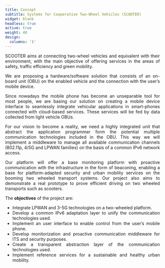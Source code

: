 ```yaml
---
title: Concept
subtitle: Systems for Cooperative Two-Wheel Vehicles (SCOOTER)
widget: blank
headless: true
active: true
weight: 40
design:
  columns: '1'
---
```

<div style="text-align: justify"> 

SCOOTER aims at connecting two-wheel vehicles and equivalent with their environment, with the main objective of offering services in the areas of safety, traffic efficiency and green mobility.

We are proposing a hardware/software solution that consists of an on-board unit (OBU) on the enabled vehicle and the connection with the user’s mobile device.

Since nowadays the mobile phone has become an unseparable tool for most people, we are basing our solution on creating a mobile device interface to seamlessly integrate vehicular applications in smart-phones connected with cloud-based services. These services will be fed by data collected from light vehicle OBUs.

For our vision to become a reality, we need a highly integrated unit that abstract the application programmer form the potential multiple communication technologies included in the OBU. This way we will implement a middleware to manage all available communication channels (802.11p, 4/5G and LPWAN families) on the basis of a common IPv6 network access.

Our platform will offer a base monitoring platform with proactive communication with the infrastructure in the form of beaconing, enabling a base for platform-adapted security and urban mobility services on the booming two wheeled transport systems. Our project also aims to demonstrate a real prototype to prove efficient driving on two wheeled transports such as scooters.

<p>The <b>objectives</b> of the project are:</p>

<ul>
<li>Integrate LPWAN and 3-5G technologies on a two-wheeled platform.</li>
<li>Develop a common IPv6 adaptation layer to unify the communication technologies used.</li>
<li>Implement an user interface to enable control from the user’s mobile phone.</li>
<li>Develop monitorization and proactive communication middleware for ITS and security purposes.</li>
<li>Create a transparent abstraction layer of the communication technologies used. </li>
<li>Implement reference services for a sustainable and healthy urban mobility.</li>
</ul>

</div>